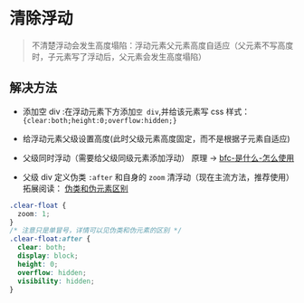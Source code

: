 # 清除浮动

> 不清楚浮动会发生高度塌陷：浮动元素父元素高度自适应（父元素不写高度时，子元素写了浮动后，父元素会发生高度塌陷）

## 解决方法

- 添加空 div :在浮动元素下方添加`空 div`,并给该元素写 css 样式：`{clear:both;height:0;overflow:hidden;}`

- 给浮动元素父级设置高度(此时父级元素高度固定，而不是根据子元素自适应)

- 父级同时浮动（需要给父级同级元素添加浮动） 原理 -> [bfc-是什么-怎么使用](#bfc-是什么-怎么生成-bfc-bfc-作用)

- 父级 div 定义伪类 `:after` 和自身的 `zoom` 清浮动（现在主流方法，推荐使用） 拓展阅读： [伪类和伪元素区别](#伪类和伪元素)

```css
.clear-float {
  zoom: 1;
}
/* 注意只是单冒号，详情可以见伪类和伪元素的区别 */
.clear-float:after {
  clear: both;
  display: block;
  height: 0;
  overflow: hidden;
  visibility: hidden;
}
```
